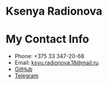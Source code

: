 # Ksenya Radionova
# My Contact Info
* Phone: +375 33 347-20-68
* Email: ksyu.radionova.18@mail.ru
* [GitHub](https://github.com/ksukxella)
* [Telegram](https://t.me/ksukxella)